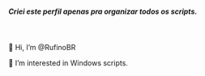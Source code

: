 ##### Criei este perfil apenas pra organizar todos os scripts.

</br>



👋 Hi, I’m @RufinoBR

👀 I’m interested in Windows scripts.


<!---
RufinoBR/RufinoBR is a ✨ special ✨ repository because its `README.md` (this file) appears on your GitHub profile.
You can click the Preview link to take a look at your changes.
--->
